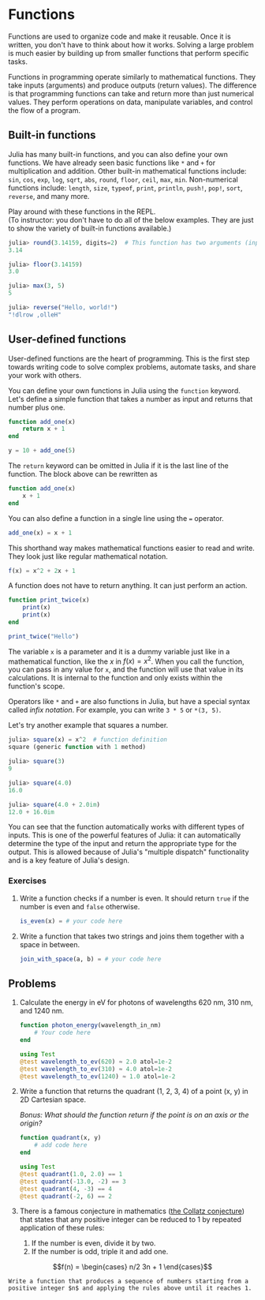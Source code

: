 # Functions

Functions are used to organize code and make it reusable.
Once it is written, you don't have to think about how it works.
Solving a large problem is much easier by building up from smaller functions that perform specific tasks.

Functions in programming operate similarly to mathematical functions.
They take inputs (arguments) and produce outputs (return values).
The difference is that programming functions can take and return more than just numerical values.
They perform operations on data, manipulate variables, and control the flow of a program.


## Built-in functions
Julia has many built-in functions, and you can also define your own functions.
We have already seen basic functions like `*` and `+` for multiplication and addition.
Other built-in mathematical functions include: `sin`, `cos`, `exp`, `log`, `sqrt`, `abs`, `round`, `floor`, `ceil`, `max`, `min`.
Non-numerical functions include: `length`, `size`, `typeof`, `print`, `println`, `push!`, `pop!`, `sort`, `reverse`, and many more.

Play around with these functions in the REPL. \
(To instructor: you don't have to do all of the below examples. They are just to show the variety of built-in functions available.)

```julia
julia> round(3.14159, digits=2)  # This function has two arguments (inputs).
3.14

julia> floor(3.14159)
3.0

julia> max(3, 5)
5

julia> reverse("Hello, world!")
"!dlrow ,olleH"
```


## User-defined functions
User-defined functions are the heart of programming.
This is the first step towards writing code to solve complex problems, automate tasks, and share your work with others.

You can define your own functions in Julia using the `function` keyword.
Let's define a simple function that takes a number as input and returns that number plus one.

```julia
function add_one(x)
    return x + 1
end

y = 10 + add_one(5)
```
The `return` keyword can be omitted in Julia if it is the last line of the function.
The block above can be rewritten as

```julia
function add_one(x)
    x + 1
end
```

You can also define a function in a single line using the `=` operator.

```julia
add_one(x) = x + 1
```
This shorthand way makes mathematical functions easier to read and write. They look just like regular mathematical notation.

```julia
f(x) = x^2 + 2x + 1
```

A function does not have to return anything. It can just perform an action.

```julia
function print_twice(x)
    print(x)
    print(x)
end

print_twice("Hello")
```

The variable `x` is a parameter and it is a dummy variable just like in a mathematical function, like the $x$ in $f(x) = x^2$.
When you call the function, you can pass in any value for `x`, and the function will use that value in its calculations.
It is internal to the function and only exists within the function's scope.

Operators like `*` and `+` are also functions in Julia, but have a special syntax called *infix notation*.
For example, you can write `3 * 5` or `*(3, 5)`.

Let's try another example that squares a number.

```julia
julia> square(x) = x^2  # function definition
square (generic function with 1 method)

julia> square(3)
9

julia> square(4.0)
16.0

julia> square(4.0 + 2.0im)
12.0 + 16.0im
```

You can see that the function automatically works with different types of inputs.
This is one of the powerful features of Julia: it can automatically determine the type of the input and return the appropriate type for the output.
This is allowed because of Julia's "multiple dispatch" functionality and is a key feature of Julia's design.

### Exercises
1. Write a function checks if a number is even. It should return `true` if the number is even and `false` otherwise.

    ```julia
    is_even(x) = # your code here
    ```

2. Write a function that takes two strings and joins them together with a space in between.

    ```julia
    join_with_space(a, b) = # your code here
    ```


## Problems
1. Calculate the energy in eV for photons of wavelengths 620 nm, 310 nm, and 1240 nm.
    ```julia
    function photon_energy(wavelength_in_nm)
        # Your code here
    end

    using Test
    @test wavelength_to_ev(620) ≈ 2.0 atol=1e-2
    @test wavelength_to_ev(310) ≈ 4.0 atol=1e-2
    @test wavelength_to_ev(1240) ≈ 1.0 atol=1e-2
    ```

2. Write a function that returns the quadrant (1, 2, 3, 4) of a point (x, y) in 2D Cartesian space.

    *Bonus: What should the function return if the point is on an axis or the origin?*

    ```julia
    function quadrant(x, y)
        # add code here
    end

    using Test
    @test quadrant(1.0, 2.0) == 1
    @test quadrant(-13.0, -2) == 3
    @test quadrant(4, -3) == 4
    @test quadrant(-2, 6) == 2
    ```

3. There is a famous conjecture in mathematics ([the Collatz conjecture](https://en.wikipedia.org/wiki/Collatz_conjecture)) that states that any positive integer can be reduced to 1 by repeated application of these rules:

    1. If the number is even, divide it by two.
    2. If the number is odd, triple it and add one.

```math
f(n) = \begin{cases}
    n/2 
    3n + 1 
\end{cases}
```

    Write a function that produces a sequence of numbers starting from a positive integer $n$ and applying the rules above until it reaches 1.

